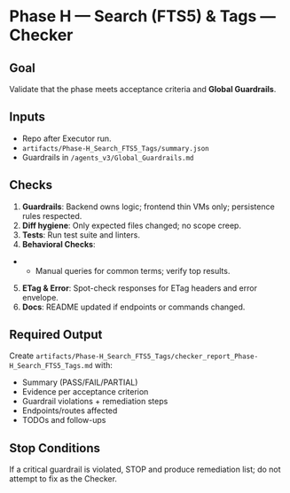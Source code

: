 # Phase H — Search (FTS5) & Tags — Checker

## Goal
Validate that the phase meets acceptance criteria and **Global Guardrails**.

## Inputs
- Repo after Executor run.
- `artifacts/Phase-H_Search_FTS5_Tags/summary.json`
- Guardrails in `/agents_v3/Global_Guardrails.md`

## Checks
1. **Guardrails**: Backend owns logic; frontend thin VMs only; persistence rules respected.
2. **Diff hygiene**: Only expected files changed; no scope creep.
3. **Tests**: Run test suite and linters.
4. **Behavioral Checks**:
- - Manual queries for common terms; verify top results.
5. **ETag & Error**: Spot-check responses for ETag headers and error envelope.
6. **Docs**: README updated if endpoints or commands changed.

## Required Output
Create `artifacts/Phase-H_Search_FTS5_Tags/checker_report_Phase-H_Search_FTS5_Tags.md` with:
- Summary (PASS/FAIL/PARTIAL)
- Evidence per acceptance criterion
- Guardrail violations + remediation steps
- Endpoints/routes affected
- TODOs and follow-ups

## Stop Conditions
If a critical guardrail is violated, STOP and produce remediation list; do not attempt to fix as the Checker.
